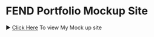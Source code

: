 # FEND Portfolio Mockup Site
► [Click Here](https://eizodann.github.io/fend-portfolio-site/) To view My Mock up site

